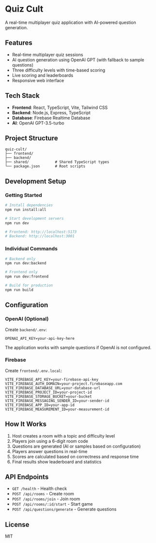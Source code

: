 # Quiz Cult

A real-time multiplayer quiz application with AI-powered question generation.

## Features

- Real-time multiplayer quiz sessions
- AI question generation using OpenAI GPT (with fallback to sample questions)
- Three difficulty levels with time-based scoring
- Live scoring and leaderboards
- Responsive web interface

## Tech Stack

- **Frontend**: React, TypeScript, Vite, Tailwind CSS
- **Backend**: Node.js, Express, TypeScript
- **Database**: Firebase Realtime Database
- **AI**: OpenAI GPT-3.5-turbo

## Project Structure

```
quiz-cult/
├── frontend/         
├── backend/          
├── shared/            # Shared TypeScript types
└── package.json       # Root scripts
```

## Development Setup



### Getting Started
```bash
# Install dependencies
npm run install:all

# Start development servers
npm run dev

# Frontend: http://localhost:5173
# Backend: http://localhost:3001
```

### Individual Commands
```bash
# Backend only
npm run dev:backend

# Frontend only  
npm run dev:frontend

# Build for production
npm run build
```

## Configuration

### OpenAI (Optional)
Create `backend/.env`:
```env
OPENAI_API_KEY=your-api-key-here
```

The application works with sample questions if OpenAI is not configured.

### Firebase
Create `frontend/.env.local`:
```env
VITE_FIREBASE_API_KEY=your-firebase-api-key
VITE_FIREBASE_AUTH_DOMAIN=your-project.firebaseapp.com
VITE_FIREBASE_DATABASE_URL=your-database-url
VITE_FIREBASE_PROJECT_ID=your-project-id
VITE_FIREBASE_STORAGE_BUCKET=your-bucket
VITE_FIREBASE_MESSAGING_SENDER_ID=your-sender-id
VITE_FIREBASE_APP_ID=your-app-id
VITE_FIREBASE_MEASUREMENT_ID=your-measurement-id
```

## How It Works

1. Host creates a room with a topic and difficulty level
2. Players join using a 6-digit room code  
3. Questions are generated (AI or samples based on configuration)
4. Players answer questions in real-time
5. Scores are calculated based on correctness and response time
6. Final results show leaderboard and statistics

## API Endpoints

- `GET /health` - Health check
- `POST /api/rooms` - Create room
- `POST /api/rooms/join` - Join room
- `POST /api/rooms/:id/start` - Start game
- `POST /api/questions/generate` - Generate questions


## License

MIT
